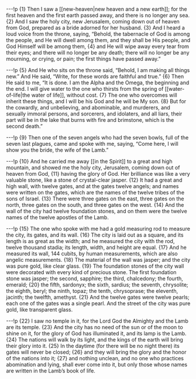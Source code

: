 ---!p
{1} Then I saw a [[new-heaven|new heaven and a new earth]]; for the first heaven and
the first earth passed away, and there is no longer any sea. {2} And I saw the holy city, new Jerusalem, coming down out of heaven from God, prepared as a bride adorned for her husband. {3} And I heard a loud voice from the throne, saying, “Behold, the tabernacle of God is among the people, and He will dwell among them, and they shall be His people, and God Himself will be among them, {4} and He will wipe away every tear from their eyes; and there will no longer be any death; there will no longer be any mourning, or crying, or pain; the first things have passed away.”

---!p
{5} And He who sits on the throne said, “Behold, I am making all things new.” And He said, “Write, for these words are faithful and true.” {6} Then He said to me, “It is done. I am the Alpha and the Omega, the beginning and the end. I will give water to the one who thirsts from the spring of [[water-of-life|the water of life]], without cost. {7} The one who overcomes will inherit these things, and I will be his God and he will be My son. {8} But for the cowardly, and unbelieving, and abominable, and murderers, and sexually immoral persons, and sorcerers, and idolaters, and all liars, their part will be in the lake that burns with fire and brimstone, which is the second death.”

---!p
{9} Then one of the seven angels who had the seven bowls, full of the seven last plagues, came and spoke with me, saying, “Come here, I will show you the bride, the wife of the Lamb.”

---!p
{10} And he carried me away [[in the Spirit]] to a great and high
mountain, and showed me the holy city, Jerusalem, coming down out of heaven from God, {11} having the glory of God. Her brilliance was like a very valuable stone, like a stone of crystal-clear jasper. {12} It had a great and high wall, with twelve gates, and at the gates twelve angels; and names were written on the gates, which are the names of the twelve tribes of the sons of Israel. {13} There were three gates on the east, three gates on the north, three gates on the south, and three gates on the west. {14} And the wall of the city had twelve foundation stones, and on them were the twelve names of the twelve apostles of the Lamb.

---!p
{15} The one who spoke with me had a gold measuring rod to measure the city, its gates, and its wall. {16} The city is laid out as a square, and its length is as great as the width; and he measured the city with the rod, twelve thousand stadia; its length, width, and height are equal. {17} And he measured its wall, 144 cubits, by human measurements, which are also angelic measurements. {18} The material of the wall was jasper; and the city was pure gold, like clear glass. {19} The foundation stones of the city wall were decorated with every kind of precious stone. The first foundation stone was jasper; the second, sapphire; the third, chalcedony; the fourth, emerald; {20} the fifth, sardonyx; the sixth, sardius; the seventh, chrysolite; the eighth, beryl; the ninth, topaz; the tenth, chrysoprase; the eleventh, jacinth; the twelfth, amethyst. {21} And the twelve gates were twelve pearls; each one of the gates was a single pearl. And the street of the city was pure gold, like transparent glass.

---!p
{22} I saw no temple in it, for the Lord God the Almighty and the Lamb are its temple. {23} And the city has no need of the sun or of the moon to shine on it, for the glory of God has illuminated it, and its lamp is the Lamb. {24} The nations will walk by its light, and the kings of the earth will bring their glory into it. {25} In the daytime (for there will be no night there) its gates will never be closed; {26} and they will bring the glory and the honor of the nations into it; {27} and nothing unclean, and no one who practices abomination and lying, shall ever come into it, but only those whose names are written in the Lamb’s book of life.
